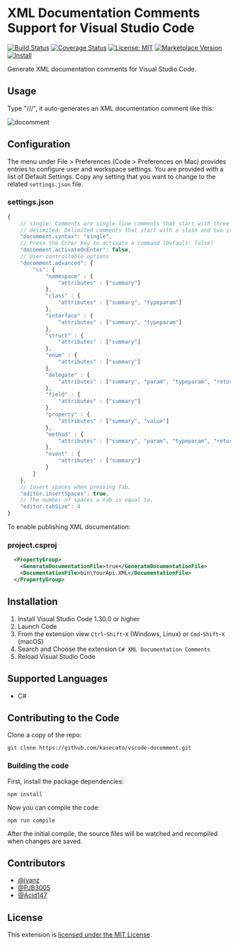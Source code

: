 # XML Documentation Comments Support for Visual Studio Code

[![Build Status](https://travis-ci.org/kasecato/vscode-docomment.svg?branch=master)](https://travis-ci.org/kasecato/vscode-docomment) [![Coverage Status](https://coveralls.io/repos/kasecato/vscode-docomment/badge.svg?branch=master&service=github)](https://coveralls.io/github/kasecato/vscode-docomment?branch=master) [![License: MIT](https://img.shields.io/badge/license-MIT-orange.svg)](https://github.com/kasecato/vscode-docomment/blob/master/LICENSE) [![Marketplace Version](https://vsmarketplacebadge.apphb.com/version/k--kato.docomment.svg)](https://marketplace.visualstudio.com/items?itemName=k--kato.docomment) [![Install](https://vsmarketplacebadge.apphb.com/installs-short/k--kato.docomment.svg)](https://marketplace.visualstudio.com/items?itemName=k--kato.docomment)

Generate XML documentation comments for Visual Studio Code.


## Usage

Type "///", it auto-generates an XML documentation comment like this:

![docomment](https://github.com/kasecato/vscode-docomment/raw/master/images/docomment.gif)


## Configuration

The menu under File > Preferences (Code > Preferences on Mac) provides entries to configure user and workspace settings. You are provided with a list of Default Settings. Copy any setting that you want to change to the related `settings.json` file.

### settings.json

```js
{
	// single: Comments are single-line comments that start with three slashes (///) (Default)
	// delimited: Delimited comments that start with a slash and two stars (/**)
	"docomment.syntax": "single",
	// Press the Enter key to activate a command (Default: false)
	"docomment.activateOnEnter": false,
	// User-controllable options
	"docomment.advanced": {
		"cs": {
			"namespace" : {
				"attributes" : ["summary"]
			},
			"class" : {
				"attributes" : ["summary", "typeparam"]
			},
			"interface" : {
				"attributes" : ["summary", "typeparam"]
			},
			"struct" : {
				"attributes" : ["summary"]
			},
			"enum" : {
				"attributes" : ["summary"]
			},
			"delegate" : {
				"attributes" : ["summary", "param", "typeparam", "returns"]
			},
			"field" : {
				"attributes" : ["summary"]
			},
			"property" : {
				"attributes" : ["summary", "value"]
			},
			"method" : {
				"attributes" : ["summary", "param", "typeparam", "returns"]
			},
			"event" : {
				"attributes" : ["summary"]
			}
		}
	},
	// Insert spaces when pressing Tab.
	"editor.insertSpaces": true,
	// The number of spaces a tab is equal to.
	"editor.tabSize": 4
}
```

To enable publishing XML documentation:

### project.csproj

```xml
  <PropertyGroup>
    <GenerateDocumentationFile>true</GenerateDocumentationFile>
    <DocumentationFile>bin\YourApi.XML</DocumentationFile>
  </PropertyGroup>
```

## Installation

1. Install Visual Studio Code 1.30.0 or higher
1. Launch Code
1. From the extension view `Ctrl`-`Shift`-`X` (Windows, Linux) or `Cmd`-`Shift`-`X` (macOS)
1. Search and Choose the extension `C# XML Documentation Comments`
1. Reload Visual Studio Code


## Supported Languages

- C#


## Contributing to the Code

Clone a copy of the repo:

```
git clone https://github.com/kasecato/vscode-docomment.git
```

### Building the code

First, install the package dependencies:

```
npm install
```

Now you can compile the code:

```
npm run compile
```

After the initial compile, the source files will be watched and recompiled
when changes are saved.

## Contributors

* [@ivanz](https://github.com/ivanz)
* [@PJB3005](https://github.com/PJB3005)
* [@Acid147](https://github.com/Acid147)


## License

This extension is [licensed under the MIT License](https://github.com/kasecato/vscode-docomment/blob/master/LICENSE.txt).

